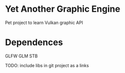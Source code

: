 # Yet Another Graphic Engine

Pet project to learn Vulkan graphic API

# Dependences

GLFW
GLM
STB

TODO: include libs in git project as a links